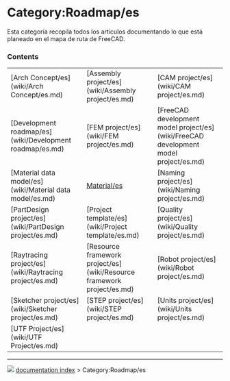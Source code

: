 # Category:Roadmap/es
Esta categoría recopila todos los artículos documentando lo que está planeado en el mapa de ruta de FreeCAD.

### Contents

|     |     |     |
| --- | --- | --- |
| [Arch Concept/es](wiki/Arch Concept/es.md) | [Assembly project/es](wiki/Assembly project/es.md) | [CAM project/es](wiki/CAM project/es.md) |
| [Development roadmap/es](wiki/Development roadmap/es.md) | [FEM project/es](wiki/FEM project/es.md) | [FreeCAD development model project/es](wiki/FreeCAD development model project/es.md) |
| [Material data model/es](wiki/Material data model/es.md) | [Material/es](wiki/Material/es.md) | [Naming project/es](wiki/Naming project/es.md) |
| [PartDesign project/es](wiki/PartDesign project/es.md) | [Project template/es](wiki/Project template/es.md) | [Quality project/es](wiki/Quality project/es.md) |
| [Raytracing project/es](wiki/Raytracing project/es.md) | [Resource framework project/es](wiki/Resource framework project/es.md) | [Robot project/es](wiki/Robot project/es.md) |
| [Sketcher project/es](wiki/Sketcher project/es.md) | [STEP project/es](wiki/STEP project/es.md) | [Units project/es](wiki/Units project/es.md) |
| [UTF Project/es](wiki/UTF Project/es.md) |



---
![](images/Right_arrow.png) [documentation index](../README.md) > Category:Roadmap/es
